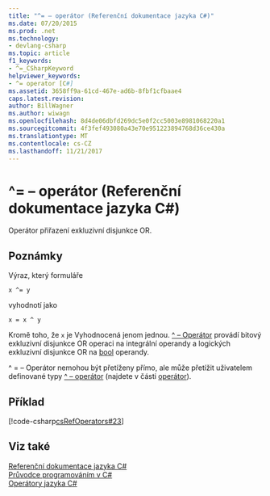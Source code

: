 ```yaml
---
title: "^= – operátor (Referenční dokumentace jazyka C#)"
ms.date: 07/20/2015
ms.prod: .net
ms.technology:
- devlang-csharp
ms.topic: article
f1_keywords:
- ^=_CSharpKeyword
helpviewer_keywords:
- ^= operator [C#]
ms.assetid: 3658ff9a-61cd-467e-ad6b-8fbf1cfbaae4
caps.latest.revision: 
author: BillWagner
ms.author: wiwagn
ms.openlocfilehash: 8d4de06dbfd269dc5e0f2cc5003e8981068220a1
ms.sourcegitcommit: 4f3fef493080a43e70e951223894768d36ce430a
ms.translationtype: MT
ms.contentlocale: cs-CZ
ms.lasthandoff: 11/21/2017
---
```

# <a name="-operator-c-reference"></a>^= – operátor (Referenční dokumentace jazyka C#)
Operátor přiřazení exkluzivní disjunkce OR.  
  
## <a name="remarks"></a>Poznámky  
 Výraz, který formuláře  
  
```  
x ^= y  
```  
  
 vyhodnotí jako  
  
```  
x = x ^ y  
```  
  
 Kromě toho, že `x` je Vyhodnocená jenom jednou. [^ – Operátor](../../../csharp/language-reference/operators/xor-operator.md) provádí bitový exkluzivní disjunkce OR operaci na integrální operandy a logických exkluzivní disjunkce OR na [bool](../../../csharp/language-reference/keywords/bool.md) operandy.  
  
 ^ = – Operátor nemohou být přetíženy přímo, ale může přetížit uživatelem definované typy [^ – operátor](../../../csharp/language-reference/operators/xor-operator.md) (najdete v části [operátor](../../../csharp/language-reference/keywords/operator.md)).  
  
## <a name="example"></a>Příklad  
 [!code-csharp[csRefOperators#23](../../../csharp/language-reference/operators/codesnippet/CSharp/xor-assignment-operator_1.cs)]  
  
## <a name="see-also"></a>Viz také  
 [Referenční dokumentace jazyka C#](../../../csharp/language-reference/index.md)  
 [Průvodce programováním v C#](../../../csharp/programming-guide/index.md)  
 [Operátory jazyka C#](../../../csharp/language-reference/operators/index.md)
